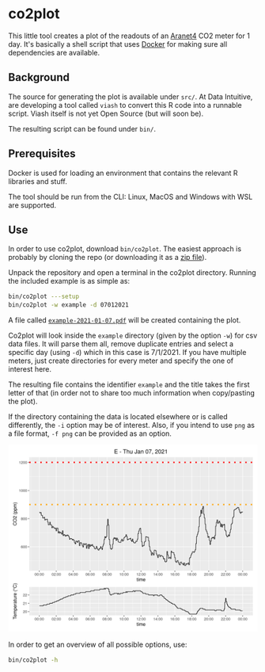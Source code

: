 # co2plot

This little tool creates a plot of the readouts of an [Aranet4](https://aranet4.com/) CO2 meter for 1 day. It's basically a shell script that uses [Docker](https://www.docker.com) for making sure all dependencies are available.

## Background

The source for generating the plot is available under `src/`. At Data Intuitive, are developing a tool called `viash` to convert this R code into a runnable script. Viash itself is not yet Open Source (but will soon be).

The resulting script can be found under `bin/`.

## Prerequisites

Docker is used for loading an environment that contains the relevant R libraries and stuff.

The tool should be run from the CLI: Linux, MacOS and Windows with WSL are supported.

## Use

In order to use co2plot, download `bin/co2plot`. The easiest approach is probably by cloning the repo (or downloading it as a [zip file](https://github.com/tverbeiren/co2plot/archive/main.zip)).

Unpack the repository and open a terminal in the co2plot directory. Running the included example is as simple as:

```sh
bin/co2plot ---setup
bin/co2plot -w example -d 07012021
```

A file called [`example-2021-01-07.pdf`](output/example-2021-01-07.pdf) will be created containing the plot.

Co2plot will look inside the `example` directory (given by the option `-w`) for csv data files. It will parse them all, remove duplicate entries and select a specific day (using `-d`) which in this case is 7/1/2021. If you have multiple meters, just create directories for every meter and specify the one of interest here.

The resulting file contains the identifier `example` and the title takes the first letter of that (in order not to share too much information when copy/pasting the plot).

If the directory containing the data is located elsewhere or is called differently, the `-i` option may be of interest. Also, if you intend to use `png` as a file format, `-f png` can be provided as an option.

![](output/example-2021-01-07.png)

In order to get an overview of all possible options, use:

```sh
bin/co2plot -h
```
